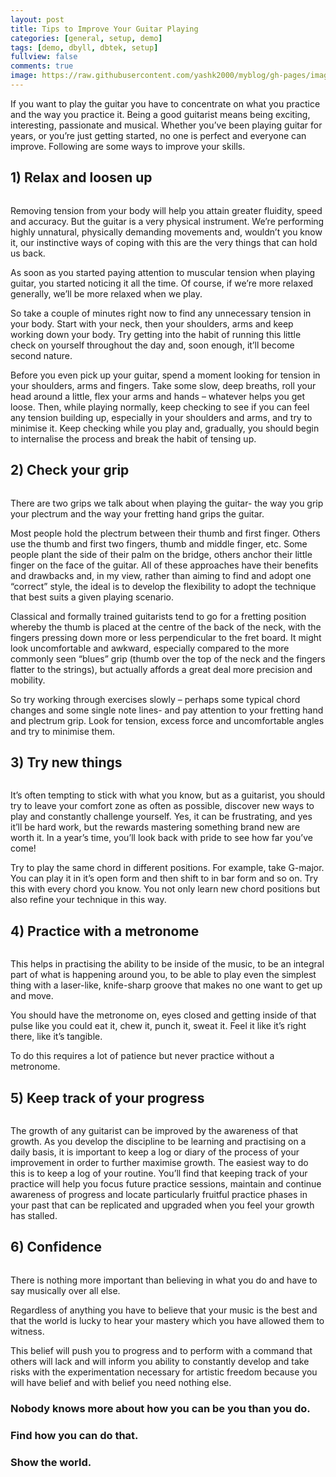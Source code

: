 ```yaml
---
layout: post
title: Tips to Improve Your Guitar Playing
categories: [general, setup, demo]
tags: [demo, dbyll, dbtek, setup]
fullview: false
comments: true
image: https://raw.githubusercontent.com/yashk2000/myblog/gh-pages/images/High-Resolution-Guitar-Wallpapers-Screen.jpg
---
```


If you want to play the guitar you have to concentrate on what you practice and the way you practice it. Being a good guitarist means being exciting, interesting, passionate and musical. Whether you’ve been playing guitar for years, or you’re just getting started, no one is perfect and everyone can improve. Following are some ways to improve your skills.

## 1)  Relax and loosen up

<p align="center">
  <img src="https://raw.githubusercontent.com/yashk2000/myblog/gh-pages/images/37026660-relaxing-images.png" alt="">
</p>

Removing tension from your body will help you attain greater fluidity, speed and accuracy. But the guitar is a very physical instrument. We’re performing highly unnatural, physically demanding movements and, wouldn’t you know it, our instinctive ways of coping with this are the very things that can hold us back.

As soon as you started paying attention to muscular tension when playing guitar, you started noticing it all the time. Of course, if we’re more relaxed generally, we’ll be more relaxed when we play.

So take a couple of minutes right now to find any unnecessary tension in your body. Start with your neck, then your shoulders, arms and keep working down your body. Try getting into the habit of running this little check on yourself throughout the day and, soon enough, it’ll become second nature.

Before you even pick up your guitar, spend a moment looking for tension in your shoulders, arms and fingers. Take some slow, deep breaths, roll your head around a little, flex your arms and hands – whatever helps you get loose. Then, while playing normally, keep checking to see if you can feel any tension building up, especially in your shoulders and arms, and try to minimise it. Keep checking while you play and, gradually, you should begin to internalise the process and break the habit of tensing up.

## 2)  Check your grip

<p align="center">
  <img src="https://raw.githubusercontent.com/yashk2000/myblog/gh-pages/images/download.jpeg" alt="">
</p>

There are two grips we talk about when playing the guitar- the way you grip your plectrum and the way your fretting hand grips the guitar.

Most people hold the plectrum between their thumb and first finger. Others use the thumb and first two fingers, thumb and middle finger, etc. Some people plant the side of their palm on the bridge, others anchor their little finger on the face of the guitar. All of these approaches have their benefits and drawbacks and, in my view, rather than aiming to find and adopt one “correct” style, the ideal is to develop the flexibility to adopt the technique that best suits a given playing scenario.

Classical and formally trained guitarists tend to go for a fretting position whereby the thumb is placed at the centre of the back of the neck, with the fingers pressing down more or less perpendicular to the fret board. It might look uncomfortable and awkward, especially compared to the more commonly seen “blues” grip (thumb over the top of the neck and the fingers flatter to the strings), but actually affords a great deal more precision and mobility.

So try working through exercises slowly – perhaps some typical chord changes and some single note lines- and pay attention to your fretting hand and plectrum grip. Look for tension, excess force and uncomfortable angles and try to minimise them.

## 3)  Try new things

<p align="center">
  <img src="https://raw.githubusercontent.com/yashk2000/myblog/gh-pages/images/images.jpeg" alt="">
</p>

It’s often tempting to stick with what you know, but as a guitarist, you should try to leave your comfort zone as often as possible, discover new ways to play and constantly challenge yourself. Yes, it can be frustrating, and yes it’ll be hard work, but the rewards mastering something brand new are worth it. In a year’s time, you’ll look back with pride to see how far you’ve come!

Try to play the same chord in different positions. For example, take G-major. You can play it in it’s open form and then shift to in bar form and so on. Try this with every chord you know. You not only learn new chord positions but also refine your technique in this way.

## 4)  Practice with a metronome

<p align="center">
  <img src="https://raw.githubusercontent.com/yashk2000/myblog/gh-pages/images/61XoLu9So0L._SX466_.jpg" alt="">
</p>

This helps in practising the ability to be inside of the music, to be an integral part of what is happening around you, to be able to play even the simplest thing with a laser-like, knife-sharp groove that makes no one want to get up and move.

You should have the metronome on, eyes closed and getting inside of that pulse like you could eat it, chew it, punch it, sweat it. Feel it like it’s right there, like it’s tangible.

To do this requires a lot of patience but never practice without a metronome.

## 5)  Keep track of your progress

<p align="center">
  <img src="https://raw.githubusercontent.com/yashk2000/myblog/gh-pages/images/progress.gif" alt="">
</p>

The growth of any guitarist can be improved by the awareness of that growth. As you develop the discipline to be learning and practising on a daily basis, it is important to keep a log or diary of the process of your improvement in order to further maximise growth. The easiest way to do this is to keep a log of your routine. You’ll find that keeping track of your practice will help you focus future practice sessions, maintain and continue awareness of progress and locate particularly fruitful practice phases in your past that can be replicated and upgraded when you feel your growth has stalled.

## 6) Confidence

<p align="center">
  <img src="https://raw.githubusercontent.com/yashk2000/myblog/gh-pages/images/MWVgZo85rYinTZezQFFBdm-1200-80.jpg" alt="">
</p>

There is nothing more important than believing in what you do and have to say musically over all else.

Regardless of anything you have to believe that your music is the best and that the world is lucky to hear your  mastery which you have allowed them to witness.

This belief will push you to progress and to perform with a command that others will lack and will inform you ability to constantly develop and take risks with the experimentation necessary for artistic freedom because you will have belief and with belief you need nothing else.

### Nobody knows more about how you can be you than you do.

### Find how you can do that.

### Show the world.
